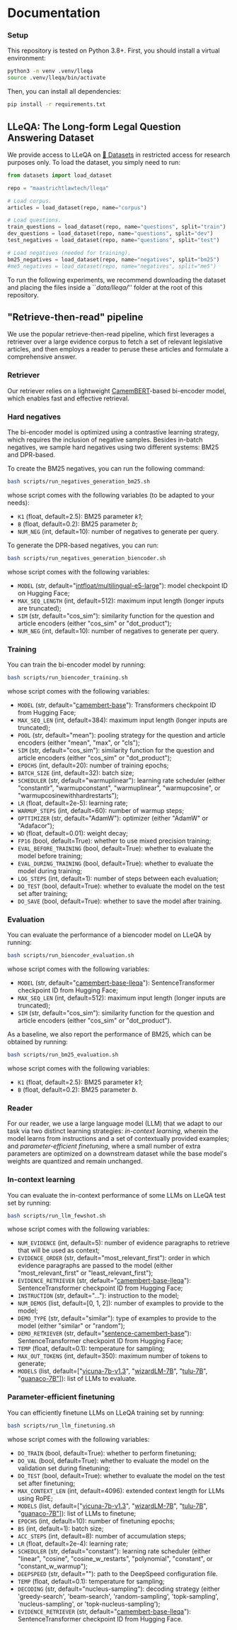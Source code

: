 # Documentation

### Setup

This repository is tested on Python 3.8+. First, you should install a virtual environment:

```bash
python3 -m venv .venv/lleqa
source .venv/lleqa/bin/activate
```

Then, you can install all dependencies:

```bash
pip install -r requirements.txt
```

## LLeQA: The Long-form Legal Question Answering Dataset

We provide access to LLeQA on [🤗 Datasets](https://huggingface.co/datasets/maastrichtlawtech/lleqa) in restricted access for research purposes only. To load the dataset, you simply need to run:

```python
from datasets import load_dataset

repo = "maastrichtlawtech/lleqa"

# Load corpus.
articles = load_dataset(repo, name="corpus")

# Load questions.
train_questions = load_dataset(repo, name="questions", split="train")
dev_questions = load_dataset(repo, name="questions", split="dev")
test_negatives = load_dataset(repo, name="questions", split="test")

# Load negatives (needed for training).
bm25_negatives = load_dataset(repo, name="negatives", split="bm25")
#me5_negatives = load_dataset(repo, name="negatives", split="me5")
```

To run the following experiments, we recommend downloading the dataset and placing the files inside a ``*data/lleqa/*'' folder at the root of this repository.

## "Retrieve-then-read" pipeline

We use the popular retrieve-then-read pipeline, which first leverages a retriever over a large evidence corpus to fetch a set of relevant legislative articles, and then employs a reader to peruse these articles and formulate a comprehensive answer.

### Retriever

Our retriever relies on a lightweight [CamemBERT](https://huggingface.co/camembert-base)-based bi-encoder model, which enables fast and effective retrieval.

### Hard negatives

The bi-encoder model is optimized using a contrastive learning strategy, which requires the inclusion of negative samples. Besides in-batch negatives, we sample hard negatives using two different systems: BM25 and DPR-based.

To create the BM25 negatives, you can run the following command:

```bash
bash scripts/run_negatives_generation_bm25.sh
```

whose script comes with the following variables (to be adapted to your needs):

* `K1` (float, default=2.5): BM25 parameter *k1*;
* `B` (float, default=0.2): BM25 parameter *b*;
* `NUM_NEG` (int, default=10): number of negatives to generate per query.

To generate the DPR-based negatives, you can run:

```bash
bash scripts/run_negatives_generation_biencoder.sh
```

whose script comes with the following variables:

* `MODEL` (str, default="[intfloat/multilingual-e5-large](https://huggingface.co/intfloat/multilingual-e5-large)"): model checkpoint ID on Hugging Face;
* `MAX_SEQ_LENGTH` (int, default=512): maximum input length (longer inputs are truncated);
* `SIM` (str, default="cos_sim"): similarity function for the question and article encoders (either "cos_sim" or "dot_product");
* `NUM_NEG` (int, default=10): number of negatives to generate per query.

### Training

You can train the bi-encoder model by running:

```bash
bash scripts/run_biencoder_training.sh
```

whose script comes with the following variables:

* `MODEL` (str, default="[camembert-base](https://huggingface.co/camembert-base)"): Transformers checkpoint ID from Hugging Face;
* `MAX_SEQ_LEN` (int, default=384): maximum input length (longer inputs are truncated);
* `POOL` (str, default="mean"): pooling strategy for the question and article encoders (either "mean", "max", or "cls");
* `SIM` (str, default="cos_sim"): similarity function for the question and article encoders (either "cos_sim" or "dot_product");
* `EPOCHS` (int, default=20): number of training epochs;
* `BATCH_SIZE` (int, default=32): batch size;
* `SCHEDULER` (str, default="warmuplinear"): learning rate scheduler (either "constantlr", "warmupconstant", "warmuplinear", "warmupcosine", or "warmupcosinewithhardrestarts");
* `LR` (float, default=2e-5): learning rate;
* `WARMUP_STEPS` (int, default=60): number of warmup steps;
* `OPTTIMIZER` (str, default="AdamW"): optimizer (either "AdamW" or "Adafacor");
* `WD` (float, default=0.01): weight decay;
* `FP16` (bool, default=True): whether to use mixed precision training;
* `EVAL_BEFORE_TRAINING` (bool, default=True): whether to evaluate the model before training;
* `EVAL_DURING_TRAINING` (bool, default=True): whether to evaluate the model during training;
* `LOG_STEPS` (int, default=1): number of steps between each evaluation;
* `DO_TEST` (bool, default=True): whether to evaluate the model on the test set after training;
* `DO_SAVE` (bool, default=True): whether to save the model after training.

### Evaluation

You can evaluate the performance of a biencoder model on LLeQA by running:

```bash
bash scripts/run_biencoder_evaluation.sh
```

whose script comes with the following variables:

* `MODEL` (str, default="[camembert-base-lleqa](https://huggingface.co/maastrichtlawtech/camembert-base-lleqa)"): SentenceTransformer checkpoint ID from Hugging Face;
* `MAX_SEQ_LEN` (int, default=512): maximum input length (longer inputs are truncated);
* `SIM` (str, default="cos_sim"): similarity function for the question and article encoders (either "cos_sim" or "dot_product").

As a baseline, we also report the performance of BM25, which can be obtained by running:

```bash
bash scripts/run_bm25_evaluation.sh
```

whose script comes with the following variables:

* `K1` (float, default=2.5): BM25 parameter *k1*;
* `B` (float, default=0.2): BM25 parameter *b*.

### Reader

For our reader, we use a large language model (LLM) that we adapt to our task via two distinct learning strategies: *in-context learning*, wherein the model learns from instructions and a set of contextually provided examples; and *parameter-efficient finetuning*, where a small number of extra parameters are optimized on a downstream dataset while the base model's weights are quantized and remain unchanged.

### In-context learning

You can evaluate the in-context performance of some LLMs on LLeQA test set by running:

```bash
bash scripts/run_llm_fewshot.sh
```

whose script comes with the following variables:

* `NUM_EVIDENCE` (int, default=5): number of evidence paragraphs to retrieve that will be used as context;
* `EVIDENCE_ORDER` (str, default="most_relevant_first"): order in which evidence paragraphs are passed to the model (either "most_relevant_first" or "least_relevant_first");
* `EVIDENCE_RETRIEVER` (str, default="[camembert-base-lleqa](https://huggingface.co/maastrichtlawtech/camembert-base-lleqa)"): SentenceTransformer checkpoint ID from Hugging Face;
* `INSTRUCTION` (str, default="..."): instruction to the model;
* `NUM_DEMOS` (list, default=[0, 1, 2]): number of examples to provide to the model;
* `DEMO_TYPE` (str, default="similar"): type of examples to provide to the model (either "similar" or "random");
* `DEMO_RETRIEVER` (str, default="[sentence-camembert-base](https://huggingface.co/dangvantuan/sentence-camembert-base)"): SentenceTransformer checkpoint ID from Hugging Face;
* `TEMP` (float, default=0.1): temperature for sampling;
* `MAX_OUT_TOKENS` (int, default=350): maximum number of tokens to generate;
* `MODELS` (list, default=["[vicuna-7b-v1.3](https://huggingface.co/lmsys/vicuna-7b-v1.3)", "[wizardLM-7B](https://huggingface.co/TheBloke/wizardLM-7B-HF)", "[tulu-7B](https://huggingface.co/TheBloke/tulu-7B-fp16)", "[guanaco-7B"](https://huggingface.co/TheBloke/guanaco-7B-HF)]): list of LLMs to evaluate.

### Parameter-efficient finetuning

You can efficiently finetune LLMs on LLeQA training set by running:

```bash
bash scripts/run_llm_finetuning.sh
```

whose script comes with the following variables:

* `DO_TRAIN` (bool, default=True): whether to perform finetuning;
* `DO_VAL` (bool, default=True): whether to evaluate the model on the validation set during finetuning;
* `DO_TEST` (bool, default=True): whether to evaluate the model on the test set after finetuning;
* `MAX_CONTEXT_LEN` (int, default=4096): extended context length for LLMs using RoPE;
* `MODELS` (list, default=["[vicuna-7b-v1.3](https://huggingface.co/lmsys/vicuna-7b-v1.3)", "[wizardLM-7B](https://huggingface.co/TheBloke/wizardLM-7B-HF)", "[tulu-7B](https://huggingface.co/TheBloke/tulu-7B-fp16)", "[guanaco-7B"](https://huggingface.co/TheBloke/guanaco-7B-HF)]): list of LLMs to finetune;
* `EPOCHS` (int, default=10): number of finetuning epochs;
* `BS` (int, default=1): batch size;
* `ACC_STEPS` (int, default=8): number of accumulation steps;
* `LR` (float, default=2e-4): learning rate;
* `SCHEDULER` (str, default="constant"): learning rate scheduler (either "linear", "cosine", "cosine_w_restarts", "polynomial", "constant", or "constant_w_warmup");
* `DEEPSPEED` (str, default=""): path to the DeepSpeed configuration file.
* `TEMP` (float, default=0.1): temperature for sampling;
* `DECODING` (str, default="nucleus-sampling"): decoding strategy (either 'greedy-search', 'beam-search', 'random-sampling', 'topk-sampling', 'nucleus-sampling', or 'topk-nucleus-sampling');
* `EVIDENCE_RETRIEVER` (str, default="[camembert-base-lleqa](https://huggingface.co/maastrichtlawtech/camembert-base-lleqa)"): SentenceTransformer checkpoint ID from Hugging Face.
